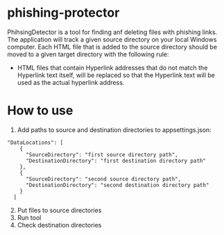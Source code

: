# phishing-protector

PhihsingDetector is a tool for finding anf deleting files with phishing links.
The application will track a given source directory on your local Windows computer.
Each HTML file that is added to the source directory should be moved to a given target directory with the following rule:
* HTML files that contain Hyperlink addresses that do not match the Hyperlink text itself, will be replaced so that the Hyperlink text will be used as the actual hyperlink address.

# How to use

1. Add paths to source and destination directories to appsettings.json:
```
"DataLocations": [
    {
      "SourceDirectory": "first source directory path",
      "DestinationDirectory": "first destination directory path"
    },
    {
      "SourceDirectory": "second source directory path",
      "DestinationDirectory": "second destination directory path"
    }
  ]
  ```
  2. Put files to source directories
  3. Run tool
  4. Check destination directories
